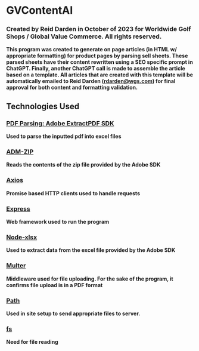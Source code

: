 # GVContentAI

### Created by Reid Darden in October of 2023 for Worldwide Golf Shops / Global Value Commerce. All rights reserved.

**This program was created to generate on page articles (in HTML w/ appropriate formatting) for product pages by parsing sell sheets. These parsed sheets have their content rewritten using a SEO specific prompt in ChatGPT. Finally, another ChatGPT call is made to assemble the article based on a template. All articles that are created with this template will be automatically emailed to Reid Darden (rdarden@wgs.com) for final approval for both content and formatting validation.**

## Technologies Used

### [PDF Parsing: Adobe ExtractPDF SDK]("https://developer.adobe.com/document-services/docs/overview/pdf-extract-api/")

**Used to parse the inputted pdf into excel files**

### [ADM-ZIP]("https://www.npmjs.com/package/adm-zip")

**Reads the contents of the zip file provided by the Adobe SDK**

### [Axios]("https://www.npmjs.com/package/axios")

**Promise based HTTP clients used to handle requests**

### [Express]("https://www.npmjs.com/package/express")

**Web framework used to run the program**

### [Node-xlsx]("https://www.npmjs.com/package/node-xlsx")

**Used to extract data from the excel file provided by the Adobe SDK**

### [Multer]("https://www.npmjs.com/package/multer")

**Middleware used for file uploading. For the sake of the program, it confirms file upload is in a PDF format**

### [Path]("https://www.npmjs.com/package/path")

**Used in site setup to send appropriate files to server.**

### [fs]("https://www.npmjs.com/package/fs")

**Need for file reading**
